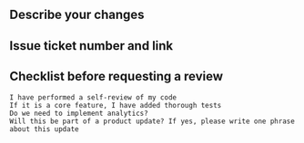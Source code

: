 ## Describe your changes
## Issue ticket number and link
## Checklist before requesting a review
    I have performed a self-review of my code
    If it is a core feature, I have added thorough tests
    Do we need to implement analytics?
    Will this be part of a product update? If yes, please write one phrase about this update
